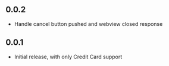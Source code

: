 ## 0.0.2

* Handle cancel button pushed and webview closed response

## 0.0.1

* Initial release, with only Credit Card support
